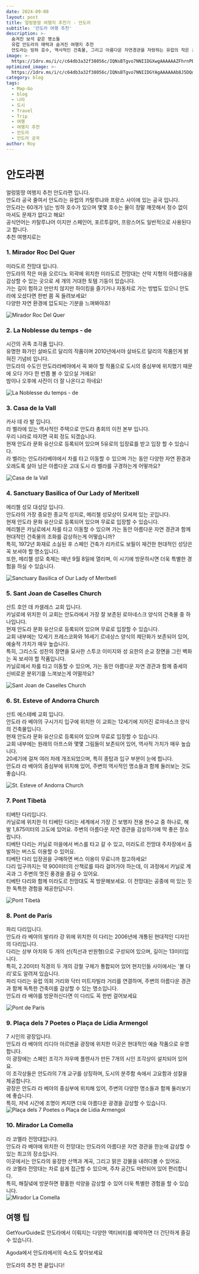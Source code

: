```yaml
---
date: 2024-09-08
layout: post
title: 얼렁뚱땅 여행지 추천기 - 안도라
subtitle: '안도라 여행 추천'
description: >-
  숨겨진 보석 같은 명소들  
  유럽 안도라의 매력과 숨겨진 여행지 추천  
  안도라는 빙하 호수, 역사적인 건축물, 그리고 아름다운 자연경관을 자랑하는 유럽의 작은 공국입니다. 미라도르 전망대부터 살바도르 달리의 작품까지 다양한 볼거리를 제공하며, 하이킹과 문화 탐방에 적합한 최고의 여행지입니다.  
image: >-
  https://1drv.ms/i/c/c64db3a32f38056c/IQNsBTgvo7NNIIDGXwgAAAAAAZFhrnPEwLg-PLXq-XMA1eY?width=371&height=193
optimized_image: >-
  https://1drv.ms/i/c/c64db3a32f38056c/IQNsBTgvo7NNIIDGYAgAAAAAAb8J5DQqScdj2RpIx90aa64?width=759&height=397
category: blog
tags:
  - Map-Go
  - blog
  - 나라
  - 도시
  - Travel
  - Trip
  - 여행
  - 여행지 추천
  - 안도라
  - 안도라 공국
author: Roy
---
```

# 안도라편

얼렁뚱땅 여행지 추천 안도라편 입니다.  
안도라 공국 줄여서 안도라는 유럽의 카탈루냐와 프랑스 사이에 있는 공국 입니다.  
안도라는 60개가 넘는 빙하 호수가 있으며 몇몇 호수는 물이 정말 깨끗해서 정수 없이 마셔도 문제가 없다고 해요!  
공식언어는 카탈루냐어 이지만 스페인어, 포르투갈어, 프랑스어도 일반적으로 사용된다고 합니다.  
추천 여행지로는  

### 1. Mirador Roc Del Quer 
미라도르 전망대 입니다.  
안도라의 작은 마을 오르디노 외곽에 위치한 미라도르 전망대는 산악 지형의 아름다움을 감상할 수 있는 곳으로 세 개의 거대한 토템 기둥이 있습니다.  
가는 길이 험하고 만만치 않지만 하이킹을 즐기거나 자동차로 가는 방법도 있으니 안도라에 오셨다면 한번 쯤 꼭 들려보세요!  
다양한 자연 환경에 압도되는 기분을 느껴봐야죠!  

![Mirador Roc Del Quer ](https://upload.wikimedia.org/wikipedia/commons/thumb/5/52/Mirador_Roc_del_Quer_%287%29.jpg/1200px-Mirador_Roc_del_Quer_%287%29.jpg?20161002034317 "Mirador Roc Del Quer ")

### 2. La Noblesse du temps - de 
시간의 귀족 조각품 입니다.  
유명한 화가인 살바도르 달리의 작품이며 2010년에서야 살바도르 달리의 작품인게 밝혀진 기념비 입니다.  
안도라의 수도인 안도라라베야에서 꼭 봐야 할 작품으로 도시의 중심부에 위치했기 때문에 오다 가다 한 번쯤 볼 수 있으실 거에요!  
밤이나 오후에 사진이 더 잘 나온다고 하네요!  

![La Noblesse du temps - de ](https://upload.wikimedia.org/wikipedia/commons/thumb/8/82/Nobility_of_Time_by_Salvador_Dal%C3%AD.jpg/723px-Nobility_of_Time_by_Salvador_Dal%C3%AD.jpg?20160930081113 "La Noblesse du temps - de ")

### 3. Casa de la Vall 
카사 데 라 발 입니다.  
라 벨라에 있는 역사적인 주택으로 안도라 총회의 이전 본부 입니다.  
우리 나라로 따지면 국회 정도 되겠습니다.  
현재 안도라 문화 유산으로 등록되어 있으며 5유로의 입장료를 받고 입장 할 수 있습니다.  
라 벨라는 안도라라베야에서 차를 타고 이동할 수 있으며 가는 동안 다양한 자연 환경과 오래도록 살아 남은 아름다운 고대 도시 라 벨라를 구경하는게 어떻까요?  

![Casa de la Vall ](https://upload.wikimedia.org/wikipedia/commons/thumb/e/e6/Casa_de_la_Vall_2015-10.JPG/1200px-Casa_de_la_Vall_2015-10.JPG?20151028225842 "Casa de la Vall ")

### 4. Sanctuary Basilica of Our Lady of Meritxell 
메리첼 성모 대성당 입니다.  
안도라의 가장 중요한 종교적 성지로, 메리첼 성모상이 모셔져 있는 곳입니다.  
현재 안도라 문화 유산으로 등록되어 있으며 무료로 입장할 수 있습니다.  
메리첼은 카닐로에서 차를 타고 이동할 수 있으며 가는 동안 아름다운 자연 경관과 함께 현대적인 건축물의 조화를 감상하는게 어떻습니까?  
특히, 1972년 화재로 소실된 후 스페인 건축가 리카르도 보필이 재건한 현대적인 성당은 꼭 보셔야 할 명소입니다.  
또한, 메리첼 성모 축제는 매년 9월 8일에 열리며, 이 시기에 방문하시면 더욱 특별한 경험을 하실 수 있습니다.  

![Sanctuary Basilica of Our Lady of Meritxell ](https://upload.wikimedia.org/wikipedia/commons/thumb/f/f8/Santuari_vell_de_Meritxell.jpg/1200px-Santuari_vell_de_Meritxell.jpg?20110909062105 "Sanctuary Basilica of Our Lady of Meritxell ")

### 5. Sant Joan de Caselles Church 
산트 호안 데 카셀레스 교회 입니다.  
카닐로에 위치한 이 교회는 안도라에서 가장 잘 보존된 로마네스크 양식의 건축물 중 하나입니다.  
현재 안도라 문화 유산으로 등록되어 있으며 무료로 입장할 수 있습니다.  
교회 내부에는 12세기 프레스코화와 16세기 르네상스 양식의 제단화가 보존되어 있어, 예술적 가치가 매우 높습니다.  
특히, 그리스도 성찬의 장면을 묘사한 스투코 이미지와 성 요한의 순교 장면을 그린 벽화는 꼭 보셔야 할 작품입니다.  
카닐로에서 차를 타고 이동할 수 있으며, 가는 동안 아름다운 자연 경관과 함께 중세의 신비로운 분위기를 느껴보는게 어떨까요?  

![Sant Joan de Caselles Church ](https://upload.wikimedia.org/wikipedia/commons/thumb/f/f1/Saint_John_church_in_Caselles_%288%29.jpg/1200px-Saint_John_church_in_Caselles_%288%29.jpg?20230122111849 "Sant Joan de Caselles Church ")

### 6. St. Esteve of Andorra Church 
산트 에스테베 교회 입니다.  
안도라 라 베야의 구시가지 입구에 위치한 이 교회는 12세기에 지어진 로마네스크 양식의 건축물입니다.  
현재 안도라 문화 유산으로 등록되어 있으며 무료로 입장할 수 있습니다.  
교회 내부에는 원래의 아프스와 몇몇 그림들이 보존되어 있어, 역사적 가치가 매우 높습니다.  
20세기에 걸쳐 여러 차례 개조되었으며, 특히 종탑과 입구 부분이 눈에 띕니다.  
안도라 라 베야의 중심부에 위치해 있어, 주변의 역사적인 명소들과 함께 둘러보는 것도 좋습니다.  

![St. Esteve of Andorra Church](https://upload.wikimedia.org/wikipedia/commons/thumb/7/75/Church_of_Sant_Esteve._Andorra_129.jpg/1200px-Church_of_Sant_Esteve._Andorra_129.jpg?20131003182750 "St. Esteve of Andorra Church")

### 7. Pont Tibetà
티베탄 다리입니다.  
카닐로에 위치한 이 티베탄 다리는 세계에서 가장 긴 보행자 전용 현수교 중 하나로, 해발 1,875미터의 고도에 있어요. 주변의 아름다운 자연 경관을 감상하기에 딱 좋은 장소랍니다.  
티베탄 다리는 카닐로 마을에서 버스를 타고 갈 수 있고, 미라도르 전망대 주차장에서 출발하는 버스도 이용할 수 있어요.  
티베탄 다리 입장권을 구매하면 버스 이용이 무료니까 참고하세요!  
다리 입구까지는 약 900미터의 산책로를 따라 걸어가야 하는데, 이 과정에서 카닐로 계곡과 그 주변의 멋진 풍경을 즐길 수 있어요.  
티베탄 다리와 함께 미라도르 전망대도 꼭 방문해보세요. 이 전망대는 공중에 떠 있는 듯한 독특한 경험을 제공한답니다.   

![Pont Tibetà](https://upload.wikimedia.org/wikipedia/commons/thumb/f/f0/Puente_tibetano_Canillo_%286%29.jpg/1200px-Puente_tibetano_Canillo_%286%29.jpg?20220724033557 "Pont Tibetà")

### 8. Pont de París 
파리 다리입니다.  
안도라 라 베야의 발리라 강 위에 위치한 이 다리는 2006년에 개통된 현대적인 디자인의 다리입니다.  
다리는 상부 아치와 두 개의 선(직선과 반원형)으로 구성되어 있으며, 길이는 13미터입니다.  
특히, 2.20미터 직경의 두 개의 강철 구체가 통합되어 있어 현지인들 사이에서는 '볼 다리’로도 알려져 있습니다.  
파리 다리는 유럽 의회 거리와 닥터 미트자빌라 거리를 연결하며, 주변의 아름다운 경관과 함께 독특한 건축미를 감상할 수 있는 명소입니다.  
안도라 라 베야를 방문하신다면 이 다리도 꼭 한번 걸어보세요  

![Pont de París ](https://upload.wikimedia.org/wikipedia/commons/thumb/f/f5/Puente_de_Par%C3%ADs%2C_Andorra_la_Vieja%2C_Andorra%2C_2013-12-30%2C_DD_03.JPG/1200px-Puente_de_Par%C3%ADs%2C_Andorra_la_Vieja%2C_Andorra%2C_2013-12-30%2C_DD_03.JPG "Pont de París ")

### 9. Plaça dels 7 Poetes o Plaça de Lídia Armengol 
7 시인의 광장입니다.  
안도라 라 베야의 리디아 아르멘골 광장에 위치한 이곳은 현대적인 예술 작품으로 유명합니다.  
이 광장에는 스페인 조각가 자우메 플렌사가 만든 7개의 시인 조각상이 설치되어 있어요.  
이 조각상들은 안도라의 7개 교구를 상징하며, 도시의 분주함 속에서 고요함과 성찰을 제공합니다.  
광장은 안도라 라 베야의 중심부에 위치해 있어, 주변의 다양한 명소들과 함께 둘러보기에 좋습니다.  
특히, 저녁 시간에 조명이 켜지면 더욱 아름다운 광경을 감상할 수 있습니다.   
![Plaça dels 7 Poetes o Plaça de Lídia Armengol ](https://upload.wikimedia.org/wikipedia/commons/thumb/7/7b/Els_7_poetes%2C_Casa_de_la_Vall%2C_Consell_General.JPG/1200px-Els_7_poetes%2C_Casa_de_la_Vall%2C_Consell_General.JPG?20141117152836 "Plaça dels 7 Poetes o Plaça de Lídia Armengol ")

### 10. Mirador La Comella 
라 코멜라 전망대입니다.  
안도라 라 베야에 위치한 이 전망대는 안도라의 아름다운 자연 경관을 한눈에 감상할 수 있는 최고의 장소입니다.  
이곳에서는 안도라의 웅장한 산맥과 계곡, 그리고 맑은 강물을 내려다볼 수 있어요.  
라 코멜라 전망대는 차로 쉽게 접근할 수 있으며, 주차 공간도 마련되어 있어 편리합니다.  
특히, 해질녘에 방문하면 황홀한 석양을 감상할 수 있어 더욱 특별한 경험을 할 수 있습니다.     
![Mirador La Comella](https://d19tiqumqauva7.cloudfront.net/var/andorra/storage/images/0/7/8/9/29769870-15-cat-ES/1177x492-mirador-de-la-comella_2.jpg "Mirador La Comella")


## 여행 팁
<!-- GetYourGuide -->
<div data-gyg-href="https://widget.getyourguide.com/default/city.frame" data-gyg-location-id="169056" data-gyg-locale-code="ko-KR" data-gyg-widget="city" data-gyg-partner-id="1GS4FB3"></div>
GetYourGuide로 안도라에서 이뤄지는 다양한 액티비티를 예약하면 더 간단하게 즐길 수 있습니다.  

<!-- Agoda -->
<div id="adgshp461137361"></div>
<script type="text/javascript" src="//cdn0.agoda.net/images/sherpa/js/init-dynamic_v8.min.js"></script><script type="text/javascript">
var stg = new Object(); stg.crt="5659654233651";stg.version="1.05"; stg.id=stg.name="adgshp461137361"; stg.Width="300px"; stg.Height="300px";stg.RefKey="1uZo5z1D/j1oLImBwQBXxg==";stg.AutoScrollSpeed=3000;stg.AutoScrollToggle=true;stg.SearchboxShow=false;stg.DiscountedOnly=false;stg.Layout="squaredynamic"; stg.Language="ko-kr";stg.ApiKey="722ac243-58e2-4015-8346-aecd38d38365";stg.Cid="1929455";  stg.City="20710";stg.Currency="KRW";stg.OverideConf=false; new AgdDynamic('adgshp461137361').initialize(stg);
</script>


Agoda에서 안도라에서의 숙소도 찾아보세요

안도라의 추천 편 끝입니다!

<!-- 댓글 기능 -->
<script src="https://utteranc.es/client.js"
        repo="royder425/royder425.github.io"
        issue-term="pathname"
        theme="github-light"
        crossorigin="anonymous"
        async>
</script>
